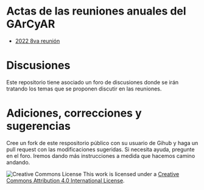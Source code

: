 # Actas de las reuniones anuales del GArCyAR

 * [2022 8va reunión](2022-8va)


# Discusiones

Este repositorio tiene asociado un foro de discusiones donde se irán tratando los temas que se proponen discutir en las reuniones.

# Adiciones, correcciones y sugerencias

Cree un fork de este respositorio público con su usuario de Gihub y haga un pull request con las modificaciones sugeridas.
Si necesita ayuda, pregunte en el foro. Iremos dando más instrucciones a medida que hacemos camino andando.

![Creative Commons License](https://i.creativecommons.org/l/by/4.0/88x31.png)
This work is licensed under a [Creative Commons Attribution 4.0 International License](http://creativecommons.org/licenses/by/4.0/).


